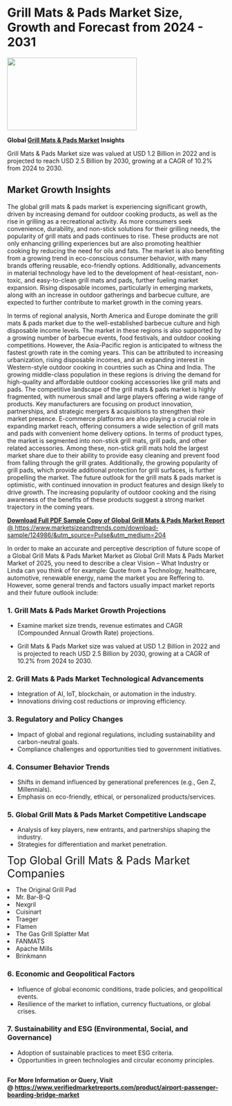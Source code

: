 <H1>Grill Mats & Pads Market Size, Growth and Forecast from 2024 - 2031</H1><img class="aligncenter size-medium wp-image-584254" src="https://thirdeyenews.in/wp-content/uploads/2024/09/Global-Market-Research-300x168.jpeg" alt="" width="300" height="168" /><p><strong>Global&nbsp;<a href="https://www.marketsizeandtrends.com/download-sample/124986/&amp;utm_source=Pulse&amp;utm_medium=204">Grill Mats & Pads Market</a> Insights</strong></p><p>Grill Mats & Pads Market size was valued at USD 1.2 Billion in 2022 and is projected to reach USD 2.5 Billion by 2030, growing at a CAGR of 10.2% from 2024 to 2030.</p><p><h2>Market Growth Insights</h2> <p>The global grill mats & pads market is experiencing significant growth, driven by increasing demand for outdoor cooking products, as well as the rise in grilling as a recreational activity. As more consumers seek convenience, durability, and non-stick solutions for their grilling needs, the popularity of grill mats and pads continues to rise. These products are not only enhancing grilling experiences but are also promoting healthier cooking by reducing the need for oils and fats. The market is also benefiting from a growing trend in eco-conscious consumer behavior, with many brands offering reusable, eco-friendly options. Additionally, advancements in material technology have led to the development of heat-resistant, non-toxic, and easy-to-clean grill mats and pads, further fueling market expansion. Rising disposable incomes, particularly in emerging markets, along with an increase in outdoor gatherings and barbecue culture, are expected to further contribute to market growth in the coming years.</p> <p><a href="#"></a></p> <p>In terms of regional analysis, North America and Europe dominate the grill mats & pads market due to the well-established barbecue culture and high disposable income levels. The market in these regions is also supported by a growing number of barbecue events, food festivals, and outdoor cooking competitions. However, the Asia-Pacific region is anticipated to witness the fastest growth rate in the coming years. This can be attributed to increasing urbanization, rising disposable incomes, and an expanding interest in Western-style outdoor cooking in countries such as China and India. The growing middle-class population in these regions is driving the demand for high-quality and affordable outdoor cooking accessories like grill mats and pads. The competitive landscape of the grill mats & pads market is highly fragmented, with numerous small and large players offering a wide range of products. Key manufacturers are focusing on product innovation, partnerships, and strategic mergers & acquisitions to strengthen their market presence. E-commerce platforms are also playing a crucial role in expanding market reach, offering consumers a wide selection of grill mats and pads with convenient home delivery options. In terms of product types, the market is segmented into non-stick grill mats, grill pads, and other related accessories. Among these, non-stick grill mats hold the largest market share due to their ability to provide easy cleaning and prevent food from falling through the grill grates. Additionally, the growing popularity of grill pads, which provide additional protection for grill surfaces, is further propelling the market. The future outlook for the grill mats & pads market is optimistic, with continued innovation in product features and design likely to drive growth. The increasing popularity of outdoor cooking and the rising awareness of the benefits of these products suggest a strong market trajectory in the coming years.</p> <p><a href="#"></p><p><span class=""><strong>Download Full PDF Sample Copy of Global Grill Mats & Pads Market Report</strong> @ <a href="https://www.marketsizeandtrends.com/download-sample/124986/&amp;utm_source=Pulse&amp;utm_medium=204" target="_blank">https://www.marketsizeandtrends.com/download-sample/124986/&amp;utm_source=Pulse&amp;utm_medium=204</a></span></p><p>In order to make an accurate and perceptive description of future scope of a Global&nbsp;Grill Mats & Pads Market Market as Global&nbsp;Grill Mats & Pads Market Market of 2025, you need to describe a clear Vision &ndash; What Industry or Linda can you think of for example: Quote from a Technology, healthcare, automotive, renewable energy, name the market you are Reffering to. However, some general trends and factors usually impact market reports and their future outlook include:</p><h3>1.&nbsp;<strong>Grill Mats & Pads Market Growth Projections</strong></h3><ul><li>Examine market size trends, revenue estimates and CAGR (Compounded Annual Growth Rate) projections.</li><li><p>Grill Mats & Pads Market size was valued at USD 1.2 Billion in 2022 and is projected to reach USD 2.5 Billion by 2030, growing at a CAGR of 10.2% from 2024 to 2030.</p></li></ul><h3>2.&nbsp;<strong>Grill Mats & Pads Market Technological Advancements</strong></h3><ul><li>Integration of AI, IoT, blockchain, or automation in the industry.</li><li>Innovations driving cost reductions or improving efficiency.</li></ul><h3>3.&nbsp;<strong>Regulatory and Policy Changes</strong></h3><ul><li>Impact of global and regional regulations, including sustainability and carbon-neutral goals.</li><li>Compliance challenges and opportunities tied to government initiatives.</li></ul><h3>4.&nbsp;<strong>Consumer Behavior Trends</strong></h3><ul><li>Shifts in demand influenced by generational preferences (e.g., Gen Z, Millennials).</li><li>Emphasis on eco-friendly, ethical, or personalized products/services.</li></ul><h3>5.&nbsp;<strong>Global Grill Mats & Pads Market Competitive Landscape</strong></h3><ul><li>Analysis of key players, new entrants, and partnerships shaping the industry.</li><li>Strategies for differentiation and market penetration.</li></ul><p data-pm-slice="1 1 []"><span style="color: inherit; font-family: inherit; font-size: 25px;">Top Global Grill Mats & Pads Market Companies</span></p><div class="" data-test-id=""><p><li>The Original Grill Pad</li><li> Mr. Bar-B-Q</li><li> Nexgril</li><li> Cuisinart</li><li> Traeger</li><li> Flamen</li><li> The Gas Grill Splatter Mat</li><li> FANMATS</li><li> Apache Mills</li><li> Brinkmann</li></p></div><h3>6.&nbsp;<strong>Economic and Geopolitical Factors</strong></h3><ul><li>Influence of global economic conditions, trade policies, and geopolitical events.</li><li>Resilience of the market to inflation, currency fluctuations, or global crises.</li></ul><h3>7.&nbsp;<strong>Sustainability and ESG (Environmental, Social, and Governance)</strong></h3><ul><li>Adoption of sustainable practices to meet ESG criteria.</li><li>Opportunities in green technologies and circular economy principles.</li></ul><h2><strong style="font-size: 14px;">For More Information or Query, Visit @&nbsp;</strong><a style="background-color: #ffffff; font-size: 14px;" href="https://www.marketsizeandtrends.com/report/grill-mats-pads-market/" target="_blank">https://www.verifiedmarketreports.com/product/airport-passenger-boarding-bridge-market</a></h2>
